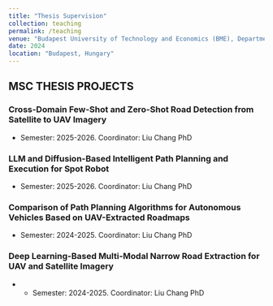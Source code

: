 ```yaml
---
title: "Thesis Supervision"
collection: teaching
permalink: /teaching
venue: "Budapest University of Technology and Economics (BME), Department of Networked Systems and Services "
date: 2024
location: "Budapest, Hungary"
---
```



## MSC THESIS PROJECTS

### Cross-Domain Few-Shot and Zero-Shot Road Detection from Satellite to UAV Imagery
- Semester: 2025-2026. Coordinator: Liu Chang PhD

### LLM and Diffusion-Based Intelligent Path Planning and Execution for Spot Robot
- Semester: 2025-2026. Coordinator: Liu Chang PhD

### Comparison of Path Planning Algorithms for Autonomous Vehicles Based on UAV-Extracted Roadmaps
- Semester: 2024-2025. Coordinator: Liu Chang PhD

### Deep Learning-Based Multi-Modal Narrow Road Extraction for UAV and Satellite Imagery
- - Semester: 2024-2025. Coordinator: Liu Chang PhD
